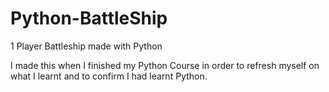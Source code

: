 # Python-BattleShip
1 Player Battleship made with Python

I made this when I finished my Python Course in order to refresh myself on what I learnt and to confirm I had learnt Python.
